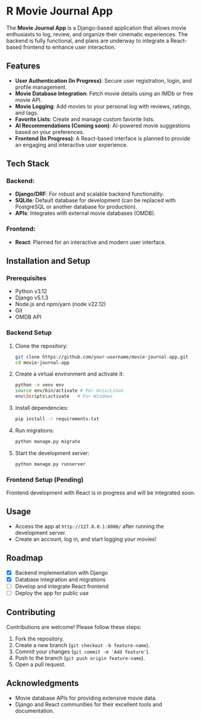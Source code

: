 # R Movie Journal App

The **Movie Journal App** is a Django-based application that allows movie enthusiasts to log, review, and organize their cinematic experiences. The backend is fully functional, and plans are underway to integrate a React-based frontend to enhance user interaction.

## Features

- **User Authentication (In Progress)**: Secure user registration, login, and profile management.
- **Movie Database Integration**: Fetch movie details using an IMDb or free movie API.
- **Movie Logging**: Add movies to your personal log with reviews, ratings, and tags.
- **Favorite Lists**: Create and manage custom favorite lists.
- **AI Recommendations (Coming soon)**:  AI-powered movie suggestions based on your preferences.
- **Frontend (In Progress)**: A React-based interface is planned to provide an engaging and interactive user experience.

## Tech Stack

### Backend:
- **Django/DRF**: For robust and scalable backend functionality.
- **SQLite**: Default database for development (can be replaced with PostgreSQL or another database for production).
- **APIs**: Integrates with external movie databases (OMDB).

### Frontend:
- **React**: Planned for an interactive and modern user interface.

## Installation and Setup

### Prerequisites
- Python v3.12
- Django v5.1.3
- Node.js and npm/yarn (node v22.12)
- Git
- OMDB API

### Backend Setup
1. Clone the repository:
   ```bash
   git clone https://github.com/your-username/movie-journal-app.git
   cd movie-journal-app
   ```
2. Create a virtual environment and activate it:
   ```bash
   python -m venv env
   source env/bin/activate # For Unix/Linux
   env\Scripts\activate   # For Windows
   ```
3. Install dependencies:
   ```bash
   pip install -r requirements.txt
   ```
4. Run migrations:
   ```bash
   python manage.py migrate
   ```
5. Start the development server:
   ```bash
   python manage.py runserver
   ```

### Frontend Setup (Pending)
Frontend development with React is in progress and will be integrated soon.

## Usage
- Access the app at `http://127.0.0.1:8000/` after running the development server.
- Create an account, log in, and start logging your movies!

## Roadmap
- [x] Backend implementation with Django
- [x] Database integration and migrations
- [ ] Develop and integrate React frontend
- [ ] Deploy the app for public use

## Contributing
Contributions are welcome! Please follow these steps:
1. Fork the repository.
2. Create a new branch (`git checkout -b feature-name`).
3. Commit your changes (`git commit -m 'Add feature'`).
4. Push to the branch (`git push origin feature-name`).
5. Open a pull request.


## Acknowledgments
- Movie database APIs for providing extensive movie data.
- Django and React communities for their excellent tools and documentation.
